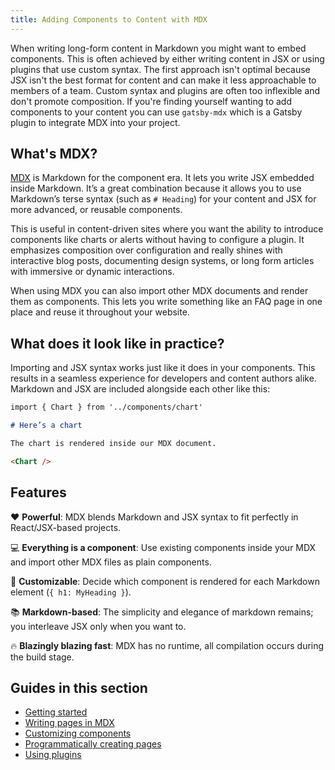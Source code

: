 ```yaml
---
title: Adding Components to Content with MDX
---
```


When writing long-form content in Markdown you might want to embed components.
This is often achieved by either writing content in JSX or using plugins that
use custom syntax. The first approach isn't optimal because JSX isn't the best
format for content and can make it less approachable to members of a team. Custom
syntax and plugins are often too inflexible and don't promote composition. If
you're finding yourself wanting to add components to your content you can use
`gatsby-mdx` which is a Gatsby plugin to integrate MDX into your project.

## What's MDX?

[MDX][mdx] is Markdown for the component era.
It lets you write JSX embedded inside Markdown.
It’s a great combination because it allows you to use Markdown’s terse
syntax (such as `# Heading`) for your content and JSX for more advanced,
or reusable components.

This is useful in content-driven sites where you want the ability
to introduce components like charts or alerts without having to
configure a plugin. It emphasizes composition over configuration
and really shines with interactive blog posts, documenting design
systems, or long form articles with immersive or dynamic
interactions.

When using MDX you can also import other MDX documents and render
them as components. This lets you write something like an FAQ
page in one place and reuse it throughout your website.

## What does it look like in practice?

Importing and JSX syntax works just like it does in your components. This
results in a seamless experience for developers and content authors alike.
Markdown and JSX are included alongside each other like this:

```md
import { Chart } from '../components/chart'

# Here’s a chart

The chart is rendered inside our MDX document.

<Chart />
```

## Features

❤️ **Powerful**: MDX blends Markdown and JSX syntax to fit perfectly in
React/JSX-based projects.

💻 **Everything is a component**: Use existing components inside your
MDX and import other MDX files as plain components.

🔧 **Customizable**: Decide which component is rendered for each Markdown
element (`{ h1: MyHeading }`).

📚 **Markdown-based**: The simplicity and elegance of markdown remains;
you interleave JSX only when you want to.

🔥 **Blazingly blazing fast**: MDX has no runtime, all compilation occurs
during the build stage.

## Guides in this section

- [Getting started](/docs/mdx/getting-started)
- [Writing pages in MDX](/docs/mdx/writing-pages)
- [Customizing components](/docs/mdx/customizing-components)
- [Programmatically creating pages](/docs/mdx/programmatically-creating-pages)
- [Using plugins](/docs/mdx/plugins)

[mdx]: https://mdxjs.com
